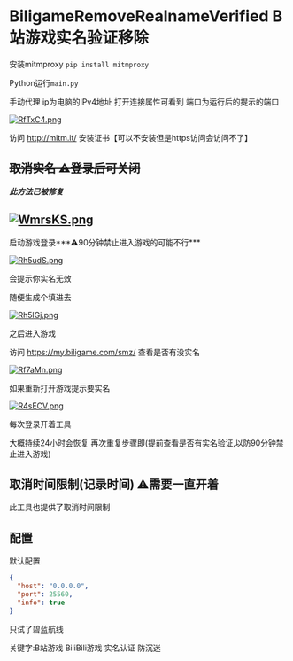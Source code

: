 # BiligameRemoveRealnameVerified B站游戏实名验证移除

安装mitmproxy `pip install mitmproxy`

Python运行`main.py`

手动代理 ip为电脑的IPv4地址 打开连接属性可看到 端口为运行后的提示的端口

[![RfTxC4.png](https://z3.ax1x.com/2021/07/04/RfTxC4.png)](https://imgtu.com/i/RfTxC4)

访问 http://mitm.it/ 安装证书【可以不安装但是https访问会访问不了】

## ~~取消实名 ⚠登录后可关闭~~ 

***此方法已被修复***

[![WmrsKS.png](https://z3.ax1x.com/2021/07/15/WmrsKS.png)](https://imgtu.com/i/WmrsKS)
---

启动游戏登录***⚠90分钟禁止进入游戏的可能不行***

[![Rh5udS.png](https://z3.ax1x.com/2021/07/05/Rh5udS.png)](https://imgtu.com/i/Rh5udS)

会提示你实名无效

随便生成个填进去

[![Rh5lGj.png](https://z3.ax1x.com/2021/07/05/Rh5lGj.png)](https://imgtu.com/i/Rh5lGj)

之后进入游戏

访问 https://my.biligame.com/smz/ 查看是否有没实名

[![Rf7aMn.png](https://z3.ax1x.com/2021/07/04/Rf7aMn.png)](https://imgtu.com/i/Rf7aMn)

如果重新打开游戏提示要实名

[![R4sECV.png](https://z3.ax1x.com/2021/07/05/R4sECV.png)](https://imgtu.com/i/R4sECV)

每次登录开着工具

大概持续24小时会恢复 再次重复步骤即(提前查看是否有实名验证,以防90分钟禁止进入游戏)

## 取消时间限制(记录时间) ⚠需要一直开着

此工具也提供了取消时间限制

## 配置

默认配置

```json
{
  "host": "0.0.0.0",
  "port": 25560,
  "info": true
}
```



只试了碧蓝航线

关键字:B站游戏 BiliBili游戏 实名认证 防沉迷
